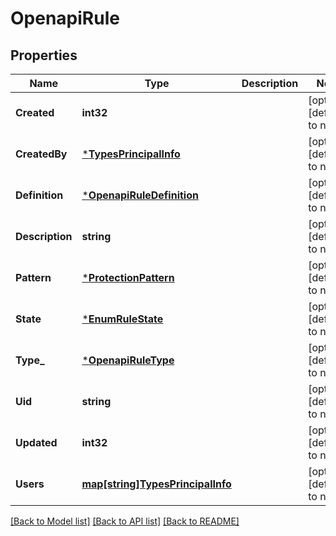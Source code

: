 # OpenapiRule

## Properties
Name | Type | Description | Notes
------------ | ------------- | ------------- | -------------
**Created** | **int32** |  | [optional] [default to null]
**CreatedBy** | [***TypesPrincipalInfo**](TypesPrincipalInfo.md) |  | [optional] [default to null]
**Definition** | [***OpenapiRuleDefinition**](OpenapiRuleDefinition.md) |  | [optional] [default to null]
**Description** | **string** |  | [optional] [default to null]
**Pattern** | [***ProtectionPattern**](ProtectionPattern.md) |  | [optional] [default to null]
**State** | [***EnumRuleState**](EnumRuleState.md) |  | [optional] [default to null]
**Type_** | [***OpenapiRuleType**](OpenapiRuleType.md) |  | [optional] [default to null]
**Uid** | **string** |  | [optional] [default to null]
**Updated** | **int32** |  | [optional] [default to null]
**Users** | [**map[string]TypesPrincipalInfo**](TypesPrincipalInfo.md) |  | [optional] [default to null]

[[Back to Model list]](../README.md#documentation-for-models) [[Back to API list]](../README.md#documentation-for-api-endpoints) [[Back to README]](../README.md)

